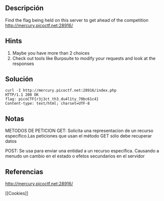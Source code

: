 ## Descripción 
Find the flag being held on this server to get ahead of the competition http://mercury.picoctf.net:28916/
## Hints
1. Maybe you have more than 2 choices
2. Check out tools like Burpsuite to modify your requests and look at the responses
## Solución
```
curl -I http://mercury.picoctf.net:28916/index.php
HTTP/1.1 200 OK
flag: picoCTF{r3j3ct_th3_du4l1ty_70bc61c4}
Content-type: text/html; charset=UTF-8
```
## Notas
METODOS DE PETICION
GET: Solicita una representacion de un recurso específico.Las peticiones que usan el método GET sólo debe recuperar datos 

POST: Se usa para enviar una entidad a un recurso específica. Causando a menudo un cambio en el estado o efetos secundarios en el servidor
## Referencias
http://mercury.picoctf.net:28916/

[[Cookies]]




